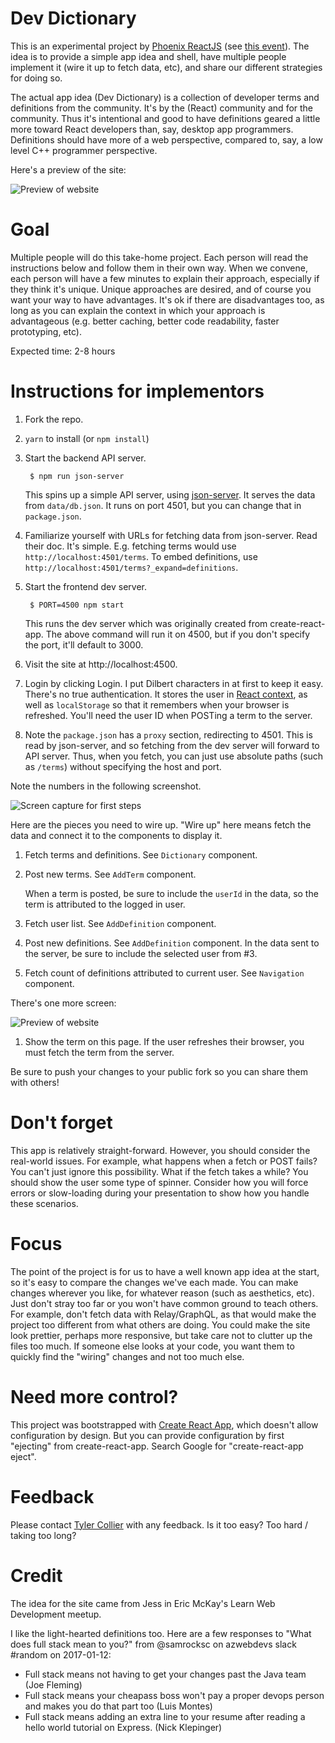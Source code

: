 # Dev Dictionary

This is an experimental project by [Phoenix ReactJS](https://www.meetup.com/Phoenix-ReactJS) (see [this event](https://www.meetup.com/Phoenix-ReactJS/events/237844776/)). The idea is to provide a simple app idea and shell, have multiple people implement it (wire it up to fetch data, etc), and share our different strategies for doing so.

The actual app idea (Dev Dictionary) is a collection of developer terms and definitions from the community. It's by the (React) community and for the community. Thus it's intentional and good to have definitions geared a little more toward React developers than, say, desktop app programmers. Definitions should have more of a web perspective, compared to, say, a low level C++ programmer perspective.

Here's a preview of the site:

![Preview of website](https://s3.amazonaws.com/tylercollier.com/images/Selection_238.png)

# Goal

Multiple people will do this take-home project. Each person will read the instructions below and follow them in their own way. When we convene, each person will have a few minutes to explain their approach, especially if they think it's unique. Unique approaches are desired, and of course you want your way to have advantages. It's ok if there are disadvantages too, as long as you can explain the context in which your approach is advantageous (e.g. better caching, better code readability, faster prototyping, etc).

Expected time: 2-8 hours

# Instructions for implementors

1. Fork the repo.
1. `yarn` to install (or `npm install`)
1. Start the backend API server.

        $ npm run json-server

    This spins up a simple API server, using [json-server](https://github.com/typicode/json-server). It serves the data from `data/db.json`. It runs on port 4501, but you can change that in `package.json`.

1. Familiarize yourself with URLs for fetching data from json-server. Read their doc. It's simple. E.g. fetching terms would use `http://localhost:4501/terms`. To embed definitions, use `http://localhost:4501/terms?_expand=definitions`.
1. Start the frontend dev server.

        $ PORT=4500 npm start

    This runs the dev server which was originally created from create-react-app. The above command will run it on 4500, but if you don't specify the port, it'll default to 3000.

1. Visit the site at http://localhost:4500.
1. Login by clicking Login. I put Dilbert characters in at first to keep it easy. There's no true authentication. It stores the user in [React context](https://facebook.github.io/react/docs/context.html), as well as `localStorage` so that it remembers when your browser is refreshed. You'll need the user ID when POSTing a term to the server.
1. Note the `package.json` has a `proxy` section, redirecting to 4501. This is read by json-server, and so fetching from the dev server will forward to API server. Thus, when you fetch, you can just use absolute paths (such as `/terms`) without specifying the host and port.

Note the numbers in the following screenshot.

![Screen capture for first steps](https://s3.amazonaws.com/tylercollier.com/images/Selection_237.png)

Here are the pieces you need to wire up. "Wire up" here means fetch the data and connect it to the components to display it.

1. Fetch terms and definitions. See `Dictionary` component.
1. Post new terms. See `AddTerm` component.

    When a term is posted, be sure to include the `userId` in the data, so the term is attributed to the logged in user.

1. Fetch user list. See `AddDefinition` component.
1. Post new definitions. See `AddDefinition` component. In the data sent to the server, be sure to include the selected user from #3.
1. Fetch count of definitions attributed to current user. See `Navigation` component.

There's one more screen:

![Preview of website](https://s3.amazonaws.com/tylercollier.com/images/Selection_239.png)

1. Show the term on this page. If the user refreshes their browser, you must fetch the term from the server.

Be sure to push your changes to your public fork so you can share them with others!

# Don't forget

This app is relatively straight-forward. However, you should consider the real-world issues. For example, what happens when a fetch or POST fails? You can't just ignore this possibility. What if the fetch takes a while? You should show the user some type of spinner. Consider how you will force errors or slow-loading during your presentation to show how you handle these scenarios.

# Focus

The point of the project is for us to have a well known app idea at the start, so it's easy to compare the changes we've each made. You can make changes wherever you like, for whatever reason (such as aesthetics, etc). Just don't stray too far or you won't have common ground to teach others. For example, don't fetch data with Relay/GraphQL, as that would make the project too different from what others are doing. You could make the site look prettier, perhaps more responsive, but take care not to clutter up the files too much. If someone else looks at your code, you want them to quickly find the "wiring" changes and not too much else.

# Need more control?

This project was bootstrapped with [Create React App](https://github.com/facebookincubator/create-react-app), which doesn't allow configuration by design. But you can provide configuration by first "ejecting" from create-react-app. Search Google for "create-react-app eject".

# Feedback

Please contact [Tyler Collier](https://github.com/tylercollier) with any feedback. Is it too easy? Too hard / taking too long?

# Credit

The idea for the site came from Jess in Eric McKay's Learn Web Development meetup.

I like the light-hearted definitions too. Here are a few responses to "What does full stack mean to you?" from @samrocksc on azwebdevs slack #random on 2017-01-12:
- Full stack means not having to get your changes past the Java team (Joe Fleming)
- Full stack means your cheapass boss won't pay a proper devops person and makes you do that part too (Luis Montes)
- Full stack means adding an extra line to your resume after reading a hello world tutorial on Express. (Nick Klepinger)